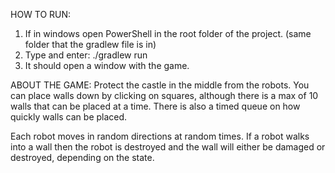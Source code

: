 HOW TO RUN:
  1. If in windows open PowerShell in the root folder of the project. (same folder that the gradlew file is in)
  2. Type and enter:
       ./gradlew run
  3. It should open a window with the game.

ABOUT THE GAME:
  Protect the castle in the middle from the robots. You can place walls down by clicking on squares,
  although there is a max of 10 walls that can be placed at a time. There is also a timed queue on
  how quickly walls can be placed.

  Each robot moves in random directions at random times. If a robot walks into a wall then the robot is destroyed
  and the wall will either be damaged or destroyed, depending on the state.
